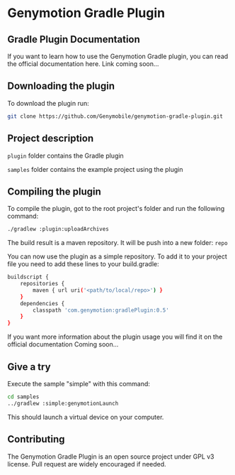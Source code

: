 Genymotion Gradle Plugin
========================

Gradle Plugin Documentation
------------------
If you want to learn how to use the Genymotion Gradle plugin, you can read the official documentation here.
Link coming soon...

Downloading the plugin
------------------
To download the plugin run:

```sh
git clone https://github.com/Genymobile/genymotion-gradle-plugin.git
```

Project description
------------------
`plugin` folder contains the Gradle plugin

`samples` folder contains the example project using the plugin


Compiling the plugin
------------------

To compile the plugin, got to the root project's folder and run the following command:

```sh
./gradlew :plugin:uploadArchives
```

The build result is a maven repository. It will be push into a new folder: `repo`

You can now use the plugin as a simple repository. To add it to your project file you need to add these lines to your build.gradle:

```sh
buildscript {
    repositories {
        maven { url uri('<path/to/local/repo>') }
    }
    dependencies {
        classpath 'com.genymotion:gradlePlugin:0.5'
    }
}
```

If you want more information about the plugin usage you will find it on the official documentation
Coming soon...


Give a try
------------------
Execute the sample "simple" with this command:

```sh
cd samples
../gradlew :simple:genymotionLaunch
```
This should launch a virtual device on your computer.



Contributing
------------------
The Genymotion Gradle Plugin is an open source project under GPL v3 license.
Pull request are widely encouraged if needed.

